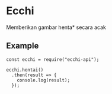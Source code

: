# Ecchi

Memberikan gambar henta* secara acak

## Example

```
const ecchi = require("ecchi-api");

ecchi.hentai()
  .then(result => {
    console.log(result);
  });
```